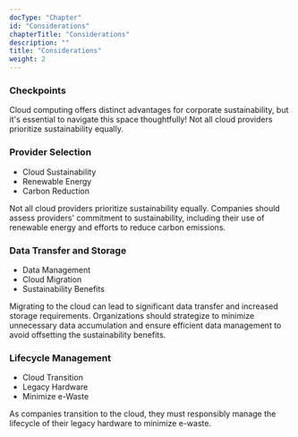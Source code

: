 ```yaml
---
docType: "Chapter"
id: "Considerations"
chapterTitle: "Considerations"
description: ""
title: "Considerations"
weight: 2
---
```


### Checkpoints

Cloud computing offers distinct advantages for corporate sustainability, but it's essential to navigate this space thoughtfully! Not all cloud providers prioritize sustainability equally.
### Provider Selection

- Cloud Sustainability
- Renewable Energy
- Carbon Reduction

Not all cloud providers prioritize sustainability equally. Companies should assess providers' commitment to sustainability, including their use of renewable energy and efforts to reduce carbon emissions.
### Data Transfer and Storage

- Data Management
- Cloud Migration
- Sustainability Benefits

Migrating to the cloud can lead to significant data transfer and increased storage requirements. Organizations should strategize to minimize unnecessary data accumulation and ensure efficient data management to avoid offsetting the sustainability benefits.
### Lifecycle Management

- Cloud Transition
- Legacy Hardware
- Minimize e-Waste

As companies transition to the cloud, they must responsibly manage the lifecycle of their legacy hardware to minimize e-waste.
